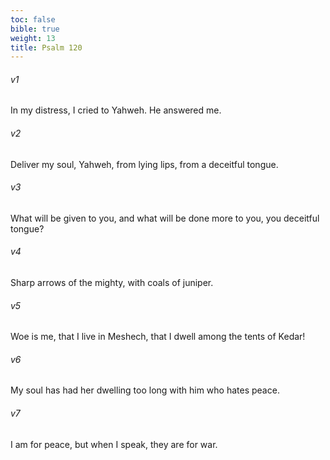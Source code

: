 ```yaml
---
toc: false
bible: true
weight: 13
title: Psalm 120
---
```




###### v1 
In my distress, I cried to Yahweh. He answered me. 

###### v2 
Deliver my soul, Yahweh, from lying lips, from a deceitful tongue. 

###### v3 
What will be given to you, and what will be done more to you, you deceitful tongue? 

###### v4 
Sharp arrows of the mighty, with coals of juniper. 

###### v5 
Woe is me, that I live in Meshech, that I dwell among the tents of Kedar! 

###### v6 
My soul has had her dwelling too long with him who hates peace. 

###### v7 
I am for peace, but when I speak, they are for war.
